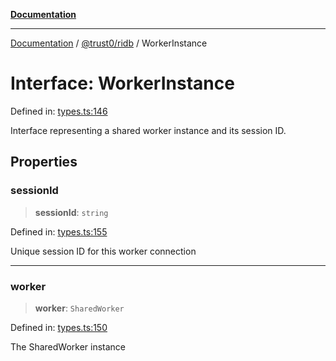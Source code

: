 [**Documentation**](../../../README.md)

***

[Documentation](../../../README.md) / [@trust0/ridb](../README.md) / WorkerInstance

# Interface: WorkerInstance

Defined in: [types.ts:146](https://github.com/trust0-project/RIDB/blob/fd017f2e0578962e0d9df7c0cd44b9caf140ad3b/packages/ridb/src/types.ts#L146)

Interface representing a shared worker instance and its session ID.

## Properties

### sessionId

> **sessionId**: `string`

Defined in: [types.ts:155](https://github.com/trust0-project/RIDB/blob/fd017f2e0578962e0d9df7c0cd44b9caf140ad3b/packages/ridb/src/types.ts#L155)

Unique session ID for this worker connection

***

### worker

> **worker**: `SharedWorker`

Defined in: [types.ts:150](https://github.com/trust0-project/RIDB/blob/fd017f2e0578962e0d9df7c0cd44b9caf140ad3b/packages/ridb/src/types.ts#L150)

The SharedWorker instance
